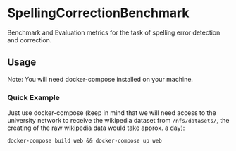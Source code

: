 # SpellingCorrectionBenchmark

Benchmark and Evaluation metrics for the task of spelling error detection and correction.

## Usage

Note: You will need docker-compose installed on your machine.

### Quick Example

Just use docker-compose (keep in mind that we will need access to the university network to receive the wikipedia dataset from ```/nfs/datasets/```, the creating of the raw wikipedia data would take approx. a day):

```
docker-compose build web && docker-compose up web
```

